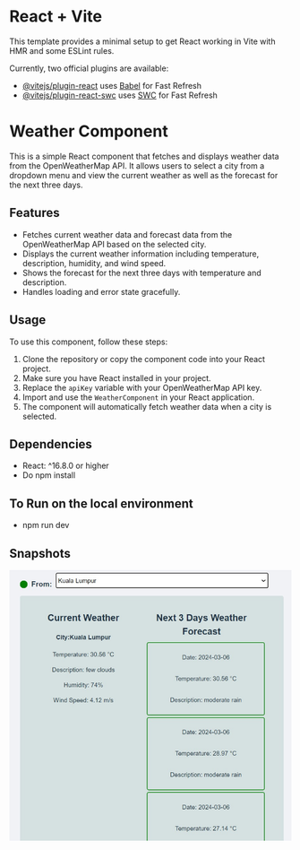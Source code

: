 # React + Vite

This template provides a minimal setup to get React working in Vite with HMR and some ESLint rules.

Currently, two official plugins are available:

- [@vitejs/plugin-react](https://github.com/vitejs/vite-plugin-react/blob/main/packages/plugin-react/README.md) uses [Babel](https://babeljs.io/) for Fast Refresh
- [@vitejs/plugin-react-swc](https://github.com/vitejs/vite-plugin-react-swc) uses [SWC](https://swc.rs/) for Fast Refresh


# Weather Component

This is a simple React component that fetches and displays weather data from the OpenWeatherMap API. It allows users to select a city from a dropdown menu and view the current weather as well as the forecast for the next three days.

## Features

- Fetches current weather data and forecast data from the OpenWeatherMap API based on the selected city.
- Displays the current weather information including temperature, description, humidity, and wind speed.
- Shows the forecast for the next three days with temperature and description.
- Handles loading and error state gracefully.

## Usage

To use this component, follow these steps:

1. Clone the repository or copy the component code into your React project.
2. Make sure you have React installed in your project.
3. Replace the `apiKey` variable with your OpenWeatherMap API key.
4. Import and use the `WeatherComponent` in your React application.
5. The component will automatically fetch weather data when a city is selected.

## Dependencies

- React: ^16.8.0 or higher
- Do npm install
  
## To Run on the local environment
- npm run dev
## Snapshots

![Assignment SnapShot](https://github.com/Imesunny/Knorex_Tech_Onsite/blob/main/WhatsApp%20Image%202024-03-06%20at%204.24.03%20PM.jpeg?raw=true)

